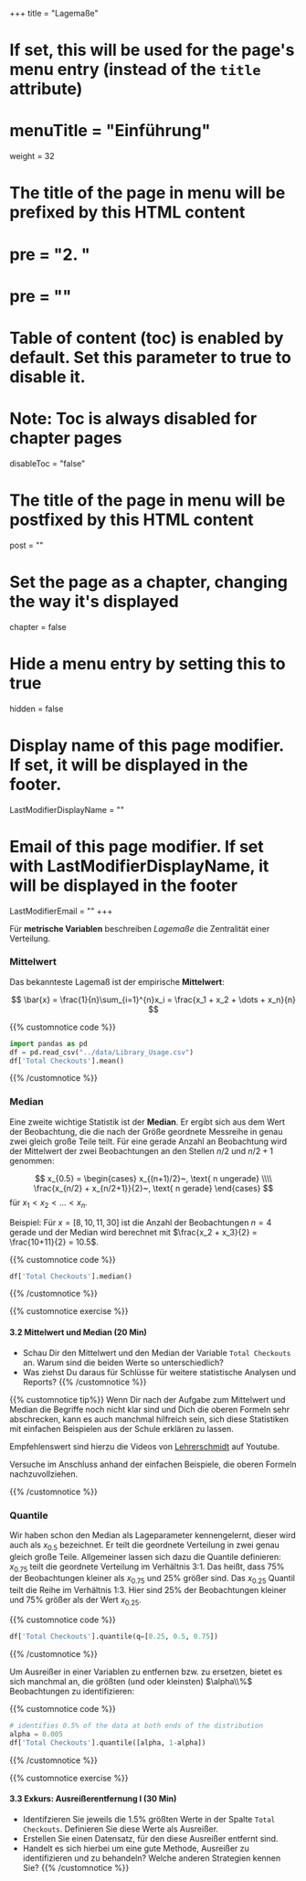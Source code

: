 +++
title = "Lagemaße"
# If set, this will be used for the page's menu entry (instead of the `title` attribute)
# menuTitle = "Einführung"
weight = 32
# The title of the page in menu will be prefixed by this HTML content
# pre = "<b>2. </b>"
# pre = "<i class='fab fa-github'></i>"
# Table of content (toc) is enabled by default. Set this parameter to true to disable it.
# Note: Toc is always disabled for chapter pages
disableToc = "false"

# The title of the page in menu will be postfixed by this HTML content
post = ""
# Set the page as a chapter, changing the way it's displayed
chapter = false
# Hide a menu entry by setting this to true
hidden = false
# Display name of this page modifier. If set, it will be displayed in the footer.
LastModifierDisplayName = ""
# Email of this page modifier. If set with LastModifierDisplayName, it will be displayed in the footer
LastModifierEmail = ""
+++

Für **metrische Variablen** beschreiben *Lagemaße* die Zentralität einer Verteilung. 

### Mittelwert

Das bekannteste Lagemaß ist der empirische **Mittelwert**:

$$
\bar{x} = \frac{1}{n}\sum_{i=1}^{n}x_i = \frac{x_1 + x_2 + \dots + x_n}{n}
$$

{{% customnotice code %}}
```python
import pandas as pd
df = pd.read_csv("../data/Library_Usage.csv")
df['Total Checkouts'].mean()
```
{{% /customnotice %}}

### Median

Eine zweite wichtige Statistik ist der **Median**. Er ergibt sich aus dem Wert der Beobachtung, die die nach der Größe geordnete Messreihe in genau zwei gleich große Teile teilt. Für eine gerade Anzahl an Beobachtung wird der Mittelwert der zwei Beobachtungen an den Stellen $n/2$ und $n/2+1$ genommen:

$$
x_{0.5} =
\begin{cases}
x_{(n+1)/2}~, \text{ n ungerade} \\\\
\frac{x_{n/2} + x_{n/2+1}}{2}~, \text{ n gerade}
\end{cases}
$$
für $x_1 < x_2 < \dots < x_n$.

Beispiel: Für $x=[8, 10, 11, 30]$ ist die Anzahl der Beobachtungen $n=4$ gerade und der Median wird berechnet mit $\frac{x_2 + x_3}{2} = \frac{10+11}{2} = 10.5$.

{{% customnotice code %}}
```python
df['Total Checkouts'].median()
```
{{% /customnotice %}}

{{% customnotice exercise %}}

#### 3.2 Mittelwert und Median (20 Min)

- Schau Dir den Mittelwert und den Median der Variable `Total Checkouts` an. Warum sind die beiden Werte so unterschiedlich?
- Was ziehst Du daraus für Schlüsse für weitere statistische Analysen und Reports?
{{% /customnotice %}}

{{% customnotice tip%}}
Wenn Dir nach der Aufgabe zum Mittelwert und Median die Begriffe noch nicht klar sind und Dich die oberen Formeln sehr abschrecken, kann es auch manchmal hilfreich sein, sich diese Statistiken mit einfachen Beispielen aus der Schule erklären zu lassen. 

Empfehlenswert sind hierzu die Videos von [Lehrerschmidt](https://www.youtube.com/c/lehrerschmidt/featured) auf Youtube.

Versuche im Anschluss anhand der einfachen Beispiele, die oberen Formeln nachzuvollziehen.

{{% /customnotice %}}

### Quantile

Wir haben schon den Median als Lageparameter kennengelernt, dieser wird auch als $x_{0.5}$ bezeichnet. Er teilt die geordnete Verteilung in zwei genau gleich große Teile. Allgemeiner lassen sich dazu die Quantile definieren: $x_{0.75}$ teilt die geordnete Verteilung im Verhältnis 3:1. Das heißt, dass 75% der Beobachtungen kleiner als $x_{0.75}$ und 25% größer sind.
Das $x_{0.25}$ Quantil teilt die Reihe im Verhältnis 1:3. Hier sind 25% der Beobachtungen kleiner und 75% größer als der Wert $x_{0.25}$.

{{% customnotice code %}}
```python
df['Total Checkouts'].quantile(q=[0.25, 0.5, 0.75])
```
{{% /customnotice %}}

Um Ausreißer in einer Variablen zu entfernen bzw. zu ersetzen, bietet es sich manchmal an, die größten (und oder kleinsten) $\alpha\\%$ Beobachtungen zu identifizieren: 

{{% customnotice code %}}
```python
# identifies 0.5% of the data at both ends of the distribution
alpha = 0.005
df['Total Checkouts'].quantile([alpha, 1-alpha])
```
{{% /customnotice %}}

{{% customnotice exercise %}}

#### 3.3 Exkurs: Ausreißerentfernung I (30 Min)

- Identifzieren Sie jeweils die 1.5% größten Werte in der Spalte `Total Checkouts`. Definieren Sie diese Werte als Ausreißer. 
- Erstellen Sie einen Datensatz, für den diese Ausreißer entfernt sind.
- Handelt es sich hierbei um eine gute Methode, Ausreißer zu identifizieren und zu behandeln? Welche anderen Strategien kennen Sie?
{{% /customnotice %}}








